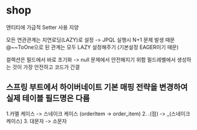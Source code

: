 # shop
엔티티에 가급적 Setter 사용 지양

모든 연관관계는 지연로딩(LAZY)로 설정 -> JPQL 실행시 N+1 문제 발생 때문 @~~ToOne으로 된 관계는 모두 LAZY 설정해주기 (기본설정 EAGER이기 때문)

컬렉션은 필드에서 바로 초기화 -> null 문제에서 안전해지기 위함 필드레벨에서 생성하는 것이 가장 안전하고 코드가 간결

스프링 부트에서 하이버네이트 기본 매핑 전략을 변경하여 실제 테이블 필드명은 다름
-
1.카멜 케이스 -> 스네이크 케이스 (orderItem -> order_item)
2. .(점) -> _(스네이크 케이스)
3. 대문자 -> 소문자

